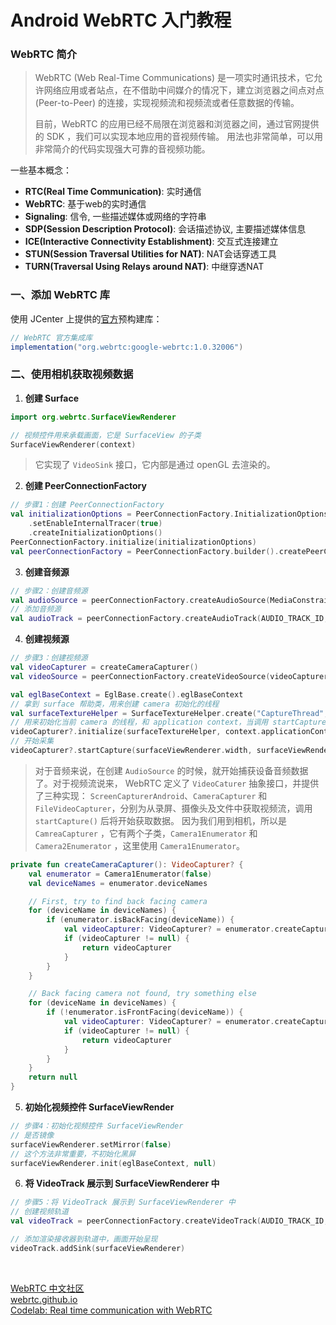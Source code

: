 # Android WebRTC 入门教程

### WebRTC 简介

> WebRTC (Web Real-Time Communications)
> 是一项实时通讯技术，它允许网络应用或者站点，在不借助中间媒介的情况下，建立浏览器之间点对点(Peer-to-Peer)
> 的连接，实现视频流和视频流或者任意数据的传输。
>
> 目前，WebRTC 的应用已经不局限在浏览器和浏览器之间，通过官网提供的 SDK ，我们可以实现本地应用的音视频传输。
> 用法也非常简单，可以用非常简介的代码实现强大可靠的音视频功能。

一些基本概念：

* **RTC(Real Time Communication)**:  实时通信
* **WebRTC**:  基于web的实时通信
* **Signaling**:  信令, 一些描述媒体或网络的字符串
* **SDP(Session Description Protocol)**:  会话描述协议, 主要描述媒体信息
* **ICE(Interactive Connectivity Establishment)**:  交互式连接建立
* **STUN(Session Traversal Utilities for NAT)**:  NAT会话穿透工具
* **TURN(Traversal Using Relays around NAT)**:  中继穿透NAT

### 一、添加 WebRTC 库

使用 JCenter 上提供的[官方](https://webrtc.github.io/webrtc-org/native-code/android/)预构建库：

```groovy
// WebRTC 官方集成库
implementation("org.webrtc:google-webrtc:1.0.32006")
```

### 二、使用相机获取视频数据

1. **创建 Surface**

```kotlin
import org.webrtc.SurfaceViewRenderer

// 视频控件用来承载画面，它是 SurfaceView 的子类
SurfaceViewRenderer(context)
```

> 它实现了 `VideoSink` 接口，它内部是通过 openGL 去渲染的。

2. **创建 PeerConnectionFactory**

```kotlin
// 步骤1：创建 PeerConnectionFactory 
val initializationOptions = PeerConnectionFactory.InitializationOptions.builder(context.applicationContext)
    .setEnableInternalTracer(true)
    .createInitializationOptions()
PeerConnectionFactory.initialize(initializationOptions)
val peerConnectionFactory = PeerConnectionFactory.builder().createPeerConnectionFactory()
```

3. **创建音频源**

```kotlin
// 步骤2：创建音频源
val audioSource = peerConnectionFactory.createAudioSource(MediaConstraints())
// 添加音频源
val audioTrack = peerConnectionFactory.createAudioTrack(AUDIO_TRACK_ID, audioSource)
```

4. **创建视频源**

```kotlin
// 步骤3：创建视频源
val videoCapturer = createCameraCapturer()
val videoSource = peerConnectionFactory.createVideoSource(videoCapturer?.isScreencast ?: false)

val eglBaseContext = EglBase.create().eglBaseContext
// 拿到 surface 帮助类，用来创建 camera 初始化的线程
val surfaceTextureHelper = SurfaceTextureHelper.create("CaptureThread", eglBaseContext)
// 用来初始化当前 camera 的线程，和 application context，当调用 startCapture 才会回调
videoCapturer?.initialize(surfaceTextureHelper, context.applicationContext, videoSource.capturerObserver)
// 开始采集
videoCapturer?.startCapture(surfaceViewRenderer.width, surfaceViewRenderer.height, 30)
```

> 对于音频来说，在创建 `AudioSource` 的时候，就开始捕获设备音频数据了。对于视频流说来， WebRTC 定义了 `VideoCaturer`
> 抽象接口，并提供了三种实现： `ScreenCapturerAndroid`、`CameraCapturer` 和 `FileVideoCapturer`，分别为从录屏、摄像头及文件中获取视频流，调用
> `startCapture()` 后将开始获取数据。
> 因为我们用到相机，所以是 `CamreaCapturer` ，它有两个子类，`Camera1Enumerator` 和 `Camera2Enumerator` ，这里使用
> `Camera1Enumerator`。

```kotlin
private fun createCameraCapturer(): VideoCapturer? {
    val enumerator = Camera1Enumerator(false)
    val deviceNames = enumerator.deviceNames

    // First, try to find back facing camera
    for (deviceName in deviceNames) {
        if (enumerator.isBackFacing(deviceName)) {
            val videoCapturer: VideoCapturer? = enumerator.createCapturer(deviceName, null)
            if (videoCapturer != null) {
                return videoCapturer
            }
        }
    }

    // Back facing camera not found, try something else
    for (deviceName in deviceNames) {
        if (!enumerator.isFrontFacing(deviceName)) {
            val videoCapturer: VideoCapturer? = enumerator.createCapturer(deviceName, null)
            if (videoCapturer != null) {
                return videoCapturer
            }
        }
    }
    return null
}
```

5. **初始化视频控件 SurfaceViewRender**

```kotlin
// 步骤4：初始化视频控件 SurfaceViewRender
// 是否镜像
surfaceViewRenderer.setMirror(false)
// 这个方法非常重要，不初始化黑屏
surfaceViewRenderer.init(eglBaseContext, null)
```

6. **将 VideoTrack 展示到 SurfaceViewRenderer 中**

```kotlin
// 步骤5：将 VideoTrack 展示到 SurfaceViewRenderer 中
// 创建视频轨道
val videoTrack = peerConnectionFactory.createVideoTrack(AUDIO_TRACK_ID, videoSource)

// 添加渲染接收器到轨道中，画面开始呈现
videoTrack.addSink(surfaceViewRenderer)
```

<br>

[WebRTC 中文社区](https://webrtc.org.cn/)
<br>
[webrtc.github.io](https://webrtc.github.io/webrtc-org/native-code/android/)
<br>
[Codelab: Real time communication with WebRTC](https://codelabs.developers.google.com/codelabs/webrtc-web/#0)
